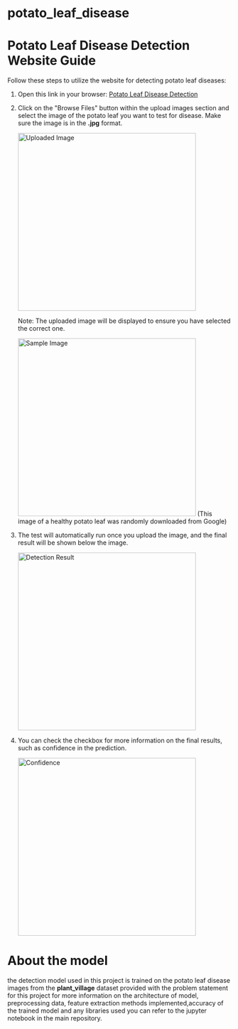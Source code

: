 # potato_leaf_disease

# Potato Leaf Disease Detection Website Guide

Follow these steps to utilize the website for detecting potato leaf diseases:

1. Open this link in your browser: [Potato Leaf Disease Detection](https://potatoleafdisease-guygwmkoh9v7wf7e9w7m5l.streamlit.app/)

2. Click on the "Browse Files" button within the upload images section and select the image of the potato leaf you want to test for disease. Make sure the image is in the **.jpg** format.

   <img src="https://github.com/rajneesh-tetarwal/potato_leaf_disease/assets/145259814/779080a8-0a33-4de9-8af0-c08e0c10c76d" alt="Uploaded Image" width="400">

   Note: The uploaded image will be displayed to ensure you have selected the correct one.
   
   <img src="https://github.com/rajneesh-tetarwal/potato_leaf_disease/assets/145259814/9a0a4150-f80a-4c13-a410-202b1d7d5015" alt="Sample Image" width="400">
   (This image of a healthy potato leaf was randomly downloaded from Google)

3. The test will automatically run once you upload the image, and the final result will be shown below the image.

   <img src="https://github.com/rajneesh-tetarwal/potato_leaf_disease/assets/145259814/33e2c015-5aac-4bb4-a56a-ae3f6f332687" alt="Detection Result" width="400">

4. You can check the checkbox for more information on the final results, such as confidence in the prediction.

   <img src="https://github.com/rajneesh-tetarwal/potato_leaf_disease/assets/145259814/9abe22af-8631-46b8-a5f5-ca1bb6e434cf" alt="Confidence" width="400">


# About the model
the detection model used in this project is trained on the potato leaf disease images from the **plant_village** dataset provided with the problem statement for this project
for more information on the architecture of model, preprocessing data, feature extraction methods implemented,accuracy of the trained model and any libraries used you can refer to the jupyter notebook in the main repository.


